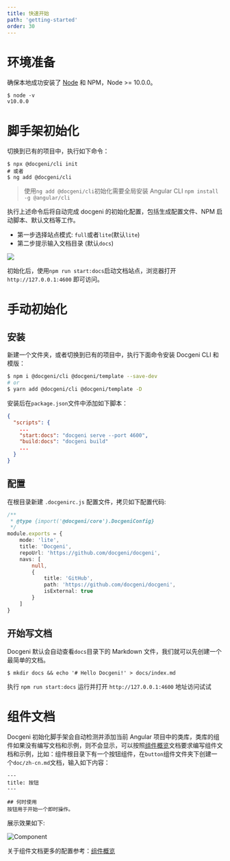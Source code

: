 ```yaml
---
title: 快速开始
path: 'getting-started'
order: 30
---
```

# 环境准备
确保本地成功安装了 [Node](https://nodejs.org/en/) 和 NPM，Node >= 10.0.0。
```
$ node -v
v10.0.0
```

# 脚手架初始化
切换到已有的项目中，执行如下命令：
```
$ npx @docgeni/cli init
# 或者
$ ng add @docgeni/cli
```
> 使用`ng add @docgeni/cli`初始化需要全局安装 Angular CLI `npm install -g @angular/cli`

执行上述命令后将自动完成 docgeni 的初始化配置，包括生成配置文件、NPM 启动脚本、默认文档等工作。
- 第一步选择站点模式: `full`或者`lite`(默认`lite`)
- 第二步提示输入文档目录 (默认`docs`)

<img class="mb-2" src="https://cdn.pingcode.com/open-sources/docgeni/cli-init.png?4" />

初始化后，使用`npm run start:docs`启动文档站点，浏览器打开`http://127.0.0.1:4600` 即可访问。

# 手动初始化
## 安装
新建一个文件夹，或者切换到已有的项目中，执行下面命令安装 Docgeni CLI 和模版：

```bash
$ npm i @docgeni/cli @docgeni/template --save-dev
# or 
$ yarn add @docgeni/cli @docgeni/template -D
```

安装后在`package.json`文件中添加如下脚本：

```json
{
  "scripts": {
    ...
    "start:docs": "docgeni serve --port 4600",
    "build:docs": "docgeni build"
    ...
  }
}
```
## 配置
在根目录新建 `.docgenirc.js` 配置文件，拷贝如下配置代码:

```ts
/**
 * @type {import('@docgeni/core').DocgeniConfig}
 */
module.exports = {
    mode: 'lite',
    title: 'Docgeni',
    repoUrl: 'https://github.com/docgeni/docgeni',
    navs: [
        null,
        {
            title: 'GitHub',
            path: 'https://github.com/docgeni/docgeni',
            isExternal: true
        }
    ]
}
```
## 开始写文档

Docgeni 默认会自动查看`docs`目录下的 Markdown 文件，我们就可以先创建一个最简单的文档。

```base
$ mkdir docs && echo '# Hello Docgeni!' > docs/index.md
```

执行 `npm run start:docs` 运行并打开 `http://127.0.0.1:4600` 地址访问试试


# 组件文档
Docgeni 初始化脚手架会自动检测并添加当前 Angular 项目中的类库，类库的组件如果没有编写文档和示例，则不会显示，可以按照[组件概览](https://docgeni.org/guides//basic/component-overview)文档要求编写组件文档和示例，比如：组件根目录下有一个按钮组件，在`button`组件文件夹下创建一个`doc/zh-cn.md`文档，输入如下内容：

```
---
title: 按钮
---

## 何时使用
按钮用于开始一个即时操作。
```
展示效果如下:

![Component](https://cdn.pingcode.com/open-sources/docgeni/component-display.png)

关于组件文档更多的配置参考：[组件概览](https://docgeni.org/guides/basic/component-overview)
